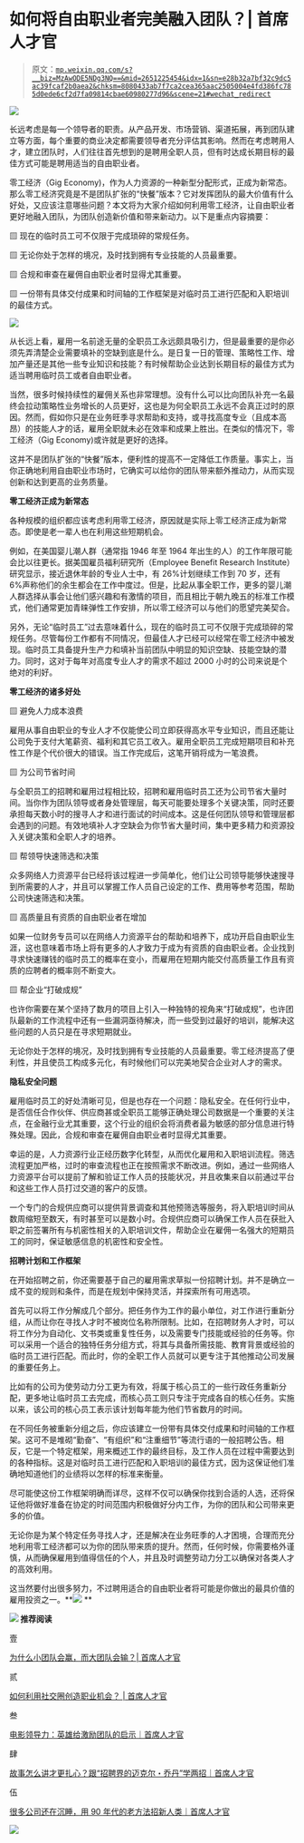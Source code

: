 # 如何将自由职业者完美融入团队？| 首席人才官

> 原文：[`mp.weixin.qq.com/s?__biz=MzAwODE5NDg3NQ==&mid=2651225454&idx=1&sn=e28b32a7bf32c9dc5ac39fcaf2b0aea2&chksm=8080433ab7f7ca2cea365aac2505004e4fd386fc785d0ede6cf2d7fa09814cbae60980277d96&scene=21#wechat_redirect`](http://mp.weixin.qq.com/s?__biz=MzAwODE5NDg3NQ==&mid=2651225454&idx=1&sn=e28b32a7bf32c9dc5ac39fcaf2b0aea2&chksm=8080433ab7f7ca2cea365aac2505004e4fd386fc785d0ede6cf2d7fa09814cbae60980277d96&scene=21#wechat_redirect)

![](img/2dc091803bef8f24006ab5516f47e7fc.png)

长远考虑是每一个领导者的职责。从产品开发、市场营销、渠道拓展，再到团队建立等方面，每个重要的商业决定都需要领导者充分评估其影响。然而在考虑聘用人才，建立团队时，人们往往首先想到的是聘用全职人员，但有时达成长期目标的最佳方式可能是聘用适当的自由职业者。

零工经济（Gig Economy)，作为人力资源的一种新型分配形式，正成为新常态。那么零工经济究竟是不是团队扩张的“快餐”版本？它对发挥团队的最大价值有什么好处，又应该注意哪些问题？本文将为大家介绍如何利用零工经济，让自由职业者更好地融入团队，为团队创造新价值和带来新动力。以下是重点内容摘要：

▨ 现在的临时员工可不仅限于完成琐碎的常规任务。

▨ 无论你处于怎样的境况，及时找到拥有专业技能的人员最重要。

▨ 合规和审查在雇佣自由职业者时显得尤其重要。

▨ 一份带有具体交付成果和时间轴的工作框架是对临时员工进行匹配和入职培训的最佳方式。

![](img/e26ddb0d5286a383b5a62c0bf8311170.png)

从长远上看，雇用一名前途无量的全职员工永远颇具吸引力，但是最重要的是你必须先弄清楚企业需要填补的空缺到底是什么。是日复一日的管理、策略性工作、增加产量还是其他一些专业知识和技能？有时候帮助企业达到长期目标的最佳方式为适当聘用临时员工或者自由职业者。

当然，很多时候持续性的雇佣关系也非常理想。没有什么可以比向团队补充一名最终会拉动策略性业务增长的人员更好，这也是为何全职员工永远不会真正过时的原因。然而，假如你只是在业务旺季寻求帮助和支持，或寻找高度专业（且成本高昂）的技能人才的话，雇用全职就未必在效率和成果上胜出。在类似的情况下，零工经济（Gig Economy)或许就是更好的选择。

这并不是团队扩张的“快餐”版本，便利性的提高不一定降低工作质量。事实上，当你正确地利用自由职业市场时，它确实可以给你的团队带来额外推动力，从而实现创新和达到更高的业务质量。

**零工经济正成为新常态**

各种规模的组织都应该考虑利用零工经济，原因就是实际上零工经济正成为新常态。即使是老一辈人也在利用这些短期机会。

例如，在美国婴儿潮人群（通常指 1946 年至 1964 年出生的人）的工作年限可能会比以往更长。据美国雇员福利研究所（Employee Benefit Research Institute）研究显示，接近退休年龄的专业人士中，有 26%计划继续工作到 70 岁，还有 6%声称他们的余生都会在工作中度过。但是，比起从事全职工作，更多的婴儿潮人群选择从事会让他们感兴趣和有激情的项目，而且相比于朝九晚五的标准工作模式，他们通常更加青睐弹性工作安排，所以零工经济可以与他们的愿望完美契合。

另外，无论“临时员工”过去意味着什么，现在的临时员工可不仅限于完成琐碎的常规任务。尽管每份工作都有不同情况，但最佳人才已经可以经常在零工经济中被发现。临时员工具备提升生产力和填补当前团队中明显的知识空缺、技能空缺的潜力。同时，这对于每年对高度专业人才的需求不超过 2000 小时的公司来说是个绝对的利好。

**零工经济的诸多好处**

▨ 避免人力成本浪费

雇用从事自由职业的专业人才不仅能使公司立即获得高水平专业知识，而且还能让公司免于支付大笔薪资、福利和其它员工收入。雇用全职员工完成短期项目和补充性工作是个代价很大的错误。当工作完成后，这笔开销将成为一笔浪费。

▨ 为公司节省时间

与全职员工的招聘和雇用过程相比较，招聘和雇用临时员工还为公司节省大量时间。当你作为团队领导或者身处管理层，每天可能要处理多个关键决策，同时还要承担每天数小时的搜寻人才和进行面试的时间成本。这是任何团队领导和管理层都会遇到的问题。有效地填补人才空缺会为你节省大量时间，集中更多精力和资源投入关键决策和全职人才的培养。

▨ 帮领导快速筛选和决策

众多网络人力资源平台已经将该过程进一步简单化，他们让公司领导能够快速搜寻到所需要的人才，并且可以掌握工作人员自己设定的工作、费用等参考范围，帮助公司快速筛选和决策。

▨ 高质量且有资质的自由职业者在增加

如果一位财务专员可以在网络人力资源平台的帮助和培养下，成功开启自由职业生涯，这也意味着市场上将有更多的人才致力于成为有资质的自由职业者。企业找到寻求快速赚钱的临时员工的概率在变小，而雇用在短期内能交付高质量工作且有资质的应聘者的概率则不断变大。

▨ 帮企业“打破成规”

也许你需要在某个坚持了数月的项目上引入一种独特的视角来“打破成规”，也许团队最新的工作流程中还有一些漏洞亟待解决，而一些受到过最好的培训，能解决这些问题的人员只是在寻求短期就业。

无论你处于怎样的境况，及时找到拥有专业技能的人员最重要。零工经济提高了便利性，并且使员工构成多元化，有时候他们可以完美地契合企业对人才的需求。

**隐私安全问题**

雇用临时员工的好处清晰可见，但是也存在一个问题：隐私安全。在任何行业中，是否信任合作伙伴、供应商甚或全职员工能够正确处理公司数据是一个重要的关注点，在金融行业尤其重要，这个行业的组织会将消费者最为敏感的部分信息进行特殊处理。因此，合规和审查在雇佣自由职业者时显得尤其重要。

幸运的是，人力资源行业正经历数字化转型，从而优化雇用和入职培训流程。筛选流程更加严格，过时的审查流程也正在按照需求不断改进。例如，通过一些网络人力资源平台可以提前了解和验证工作人员的技能状况，并且收集来自以前通过平台和这些工作人员打过交道的客户的反馈。

一个专门的合规供应商可以提供背景调查和其他预筛选等服务，将入职培训时间从数周缩短至数天，有时甚至可以是数小时。合规供应商可以确保工作人员在获批入职之前签署所有与机密性相关的入职培训文件，帮助企业在雇佣一名强大的短期员工的同时，保证敏感信息的机密性和安全性。

**招聘计划和工作框架**

在开始招聘之前，你还需要基于自己的雇用需求草拟一份招聘计划。并不是确立一成不变的规则和条件，而是在规划中保持灵活，并探索所有可用选项。

首先可以将工作分解成几个部分。把任务作为工作的最小单位，对工作进行重新分组，从而让你在寻找人才时不被岗位名称所限制。比如，在招聘财务人才时，可以将工作分为自动化、文书类或重复性任务，以及需要专门技能或经验的任务等。你可以采用一个适合的独特任务分组方式，将其与具备所需技能、教育背景或经验的临时员工进行匹配。而此时，你的全职工作人员就可以更专注于其他推动公司发展的重要任务上。

比如有的公司为使劳动力分工更为有效，将属于核心员工的一些行政任务重新分配，更多地让临时员工去完成，而核心员工则只专注于完成各自的核心任务。实施以来，该公司的核心员工表示该计划每年能为他们节省数月的时间。

在不同任务被重新分组之后，你应该建立一份带有具体交付成果和时间轴的工作框架。这可不是堆砌“勤奋”、“有组织”和“注重细节”等流行语的一般招聘公告。相反，它是一个特定框架，用来概述工作的最终目标，及工作人员在过程中需要达到的各种指标。这是对临时员工进行匹配和入职培训的最佳方式，因为这保证他们准确地知道他们的业绩将以怎样的标准来衡量。

尽可能使这份工作框架明确而详尽，这样不仅可以确保你找到合适的人选，还将保证他将做好准备在协定的时间范围内积极做好分内工作，为你的团队和公司带来更多的价值。

无论你是为某个特定任务寻找人才，还是解决在业务旺季的人才困境，合理而充分地利用零工经济都可以为你的团队带来质的提升。然而，任何时候，你需要格外谨慎，从而确保雇用到值得信任的个人，并且及时调整劳动力分工以确保对各类人才的高效利用。

这当然要付出很多努力，不过聘用适合的自由职业者将可能是你做出的最具价值的雇用投资之一。**![](img/dfe43c0bed04fbabe563280793887d27.png) **

**![](img/dfe43c0bed04fbabe563280793887d27.png) 推荐阅读**

壹

[为什么小团队会赢，而大团队会输？| 首席人才官](http://mp.weixin.qq.com/s?__biz=MzAwODE5NDg3NQ==&mid=2651225419&idx=1&sn=ca16202d594a2c6b90d269fe846396c2&chksm=8080431fb7f7ca09ad703a5269c2a1bcc7eee463251de6a7995e73f0d99e96b0bca3886fe040&scene=21#wechat_redirect)

贰

[如何利用社交圈创造职业机会？ | 首席人才官](http://mp.weixin.qq.com/s?__biz=MzAwODE5NDg3NQ==&mid=2651225353&idx=1&sn=0a84b6db8c0146904a34e0bacf30fbc0&chksm=8080435db7f7ca4b21cc4209d811d62421c3a7d9f656ede1d38953eebc3841bf83eb8cc44d32&scene=21#wechat_redirect)

叁

[电影领导力：英雄给激励团队的启示｜首席人才官](http://mp.weixin.qq.com/s?__biz=MzAwODE5NDg3NQ==&mid=2651225300&idx=1&sn=cda77a88a72de97c2bc0d8025fca32c5&chksm=80804280b7f7cb9662cc5c6079be58e634afd1864db3d0adfc2b41209ad5b0e556c99c9bdba2&scene=21#wechat_redirect)

肆

[故事怎么讲才更扎心？跟“招聘界的迈克尔・乔丹”学两招｜首席人才官](http://mp.weixin.qq.com/s?__biz=MzAwODE5NDg3NQ==&mid=2651225269&idx=1&sn=fe44d8c51776ce07eb4dabff1c5aaf53&chksm=808042e1b7f7cbf759f4964a3ae46ab7ac5d40584b8f7c460aac0cb9f8f722477add2a4acbf7&scene=21#wechat_redirect)

伍

[很多公司还在沉睡，用 90 年代的老方法招新人类｜首席人才官](http://mp.weixin.qq.com/s?__biz=MzAwODE5NDg3NQ==&mid=2651225243&idx=1&sn=38bb4dedd2e4cb625da5658f681d03a7&chksm=808042cfb7f7cbd967b4457022a81b8605ae0622ee823360d3aa1ff79f6981742778a86295b9&scene=21#wechat_redirect)

![](img/ecd4f24ccd15b7fe3315ebbb699f31e1.png)